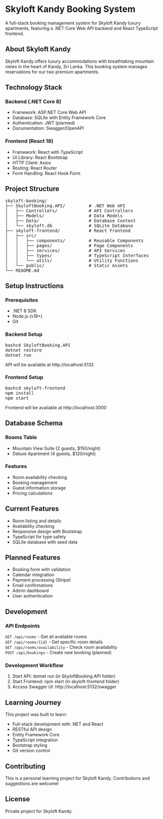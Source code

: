 # Skyloft Kandy Booking System
A full-stack booking management system for Skyloft Kandy luxury apartments, featuring a .NET Core Web API backend and React TypeScript frontend.

## About Skyloft Kandy
Skyloft Kandy offers luxury accommodations with breathtaking mountain views in the heart of Kandy, Sri Lanka. This booking system manages reservations for our two premium apartments.

## Technology Stack
### Backend (.NET Core 8)

- Framework: ASP.NET Core Web API
- Database: SQLite with Entity Framework Core
- Authentication: JWT (planned)
- Documentation: Swagger/OpenAPI

### Frontend (React 18)

- Framework: React with TypeScript
- UI Library: React Bootstrap
- HTTP Client: Axios
- Routing: React Router
- Form Handling: React Hook Form

## Project Structure
<pre>skyloft-booking/
├── SkyloftBooking.API/         # .NET Web API
│   ├── Controllers/            # API Controllers
│   ├── Models/                 # Data Models
│   ├── Data/                   # Database Context
│   └── skyloft.db              # SQLite Database
├── skyloft-frontend/           # React Frontend
│   ├── src/
│   │   ├── components/         # Reusable Components
│   │   ├── pages/              # Page Components
│   │   ├── services/           # API Services
│   │   ├── types/              # TypeScript Interfaces
│   │   └── utils/              # Utility Functions
│   └── public/                 # Static Assets
└── README.md</pre>

## Setup Instructions
### Prerequisites

- .NET 8 SDK
- Node.js (v18+)
- Git

### Backend Setup
<pre>bashcd SkyloftBooking.API
dotnet restore
dotnet run</pre>
API will be available at http://localhost:5132

### Frontend Setup
<pre>bashcd skyloft-frontend
npm install
npm start</pre>
Frontend will be available at http://localhost:3000

## Database Schema
### Rooms Table

- Mountain View Suite (2 guests, $150/night)
- Deluxe Apartment (4 guests, $120/night)

### Features

- Room availability checking
- Booking management
- Guest information storage
- Pricing calculations

## Current Features
- Room listing and details
- Availability checking
- Responsive design with Bootstrap
- TypeScript for type safety
- SQLite database with seed data

## Planned Features
- Booking form with validation
- Calendar integration
- Payment processing (Stripe)
- Email confirmations
- Admin dashboard
- User authentication

## Development
### API Endpoints

`GET /api/rooms` - Get all available rooms</br>
`GET /api/rooms/{id}` - Get specific room details</br>
`GET /api/rooms/availability` - Check room availability</br>
`POST /api/bookings` - Create new booking (planned)</br>

### Development Workflow

1. Start API: dotnet run (in SkyloftBooking.API folder)
2. Start Frontend: npm start (in skyloft-frontend folder)
3. Access Swagger UI: http://localhost:5132/swagger

## Learning Journey
This project was built to learn:

- Full-stack development with .NET and React
- RESTful API design
- Entity Framework Core
- TypeScript integration
- Bootstrap styling
- Git version control

## Contributing
This is a personal learning project for Skyloft Kandy. Contributions and suggestions are welcome!
## License
Private project for Skyloft Kandy.
